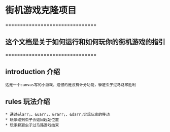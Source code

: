 
# 街机游戏克隆项目
===============================
## 这个文档是关于如何运行和如何玩你的街机游戏的指引
===============================
## introduction 介绍
	这是一个canvas写的小游戏，遗憾的是没有计分功能，躲避虫子过马路即胜利
## rules 玩法介绍
	* 通过&larr;、&uarr;、&rarr;、&darr;实现玩家的移动
	* 玩家碰到虫子会返回起始位置
	* 玩家躲避虫子过马路游戏结束
